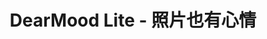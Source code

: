 ---
description: 照片上附加日期，图标和文字。与其他类似应用的区别在于更文艺范。
layout: post
results:
- primaryGenreName: Photo & Video
  version: '1.0.0'
  artworkUrl100: http://a1647.phobos.apple.com/us/r1000/043/Purple6/v4/49/e7/98/49e7988c-3838-87b8-d244-546889c9c722/mzl.zkiijjlz.png
  trackViewUrl: https://itunes.apple.com/cn/app/dearmood-lite-zhao-pian-ye/id680052652?mt=8&uo=4
  artworkUrl60: http://a1572.phobos.apple.com/us/r1000/003/Purple4/v4/50/7b/02/507b0224-c93f-da7d-d884-3310b808dd57/instaemo_icon_lite.png
  sellerName: Yung-An Fang
  supportedDevices:
  - iPodTouchourthGen
  - iPadThirdGen
  - iPad3G
  - iPhone4S
  - iPhone-3GS
  - iPad2Wifi
  - iPadMini
  - iPadWifi
  - iPhone4
  - iPadMini4G
  - iPad23G
  - iPadFourthGen
  - iPhone5
  - iPadThirdGen4G
  - iPodTouchFifthGen
  - iPodTouchThirdGen
  - iPadFourthGen4G
  genres:
  - 摄影与录像
  - 生活
  trackName: DearMood Lite - 照片也有心情
  description: "*****狂賀！！DearMood Lite已在13個地區的App Store被選為新品推薦了，快來下載吧！！*****\n\n你相信嗎？用手機拍攝的照片也有自己的心情，而這樣的照片只有DearMood才拍得出來！
    \n\n以心情為導向的DearMood提供超有創意的心情圖示、精美的相片樣板以及可編輯的心情文字欄供你揮灑創意，為你的照片增添有趣的情緒元素；超簡單的介面讓你即刻就上手，幾秒內就能創造出超吸睛的照片和朋友共享，讓親朋好友們更能透過照片瞭解你的動態與心情，你一定會愛上它！
    \n\n功能簡介： \n\n1. 創造獨特的心情照片：精美的相片樣板和創意的心情圖示將變成你的秘密武器，為你所拍攝的照片增添個性與趣味性。
    \n\n2. 自動添加時間與地理資訊：讓照片場景的脈絡更清晰可循，一眼就能回想起當日的美好回憶。 \n\n3. 客製化心情小語：系統內建超有梗的鄉民流行語，一張貼就能引發朋友共鳴，當然你也可以寫下自己的心情唷！
    \n\n4. 直覺、易上手的介面：只要3個步驟就能拍攝並分享你的心情照片，簡單到連阿嬤都會用！ \n\n5. 一鍵立即分享：分享至臉書（Facebook）、微博（Weibo）、推特（Twitter）、Instagram或將照片存入相機膠卷中。
    \n\n6. 預設的熱門標籤：內建的熱門標籤讓你發佈照片後就能列於熱門的照片串流中，讓全世界都能看到你無窮的創意！"
  price: 0
  trackId: 680052652
  releaseDate: '2013-07-29T09:21:16Z'
  screenshotUrls:
  - http://a4.mzstatic.com/us/r30/Purple/v4/4a/02/0a/4a020a57-8b16-5bff-a044-26e23f091c0c/screen1136x1136.jpeg
  - http://a1.mzstatic.com/us/r30/Purple6/v4/03/9a/60/039a609e-3895-7c78-4c9d-b25580fe8671/screen1136x1136.jpeg
  - http://a2.mzstatic.com/us/r30/Purple/v4/dc/97/1c/dc971cb5-324b-d0c1-7ae8-fceff1d2385b/screen1136x1136.jpeg
  - http://a2.mzstatic.com/us/r30/Purple4/v4/1b/2a/25/1b2a25d2-77be-c103-c8b1-7c4fd5037246/screen1136x1136.jpeg
  - http://a2.mzstatic.com/us/r30/Purple6/v4/b6/22/9b/b6229b1d-3636-e405-8127-9a2b8ee3a8b2/screen1136x1136.jpeg
  artistViewUrl: https://itunes.apple.com/cn/artist/openmouse-studio/id462140621?uo=4
  primaryGenreId: 6008
  kind: software
  fileSizeBytes: '3482707'
  bundleId: studio.openmouse.DearMoodLite
  trackContentRating: 4+
  artistName: Openmouse Studio
  trackCensoredName: DearMood Lite - 照片也有心情
  isGameCenterEnabled: false
  contentAdvisoryRating: 4+
  languageCodesISO2A:
  - EN
  - ZH
  - ZH
  features: &a []
  wrapperType: software
  artworkUrl512: http://a1647.phobos.apple.com/us/r1000/043/Purple6/v4/49/e7/98/49e7988c-3838-87b8-d244-546889c9c722/mzl.zkiijjlz.png
  formattedPrice: 免费
  artistId: 462140621
  genreIds:
  - '6008'
  - '6012'
  currency: CNY
  ipadScreenshotUrls: *a
category: 摄影与录像
tags: tag1
resultCount: 1
title: DearMood Lite - 照片也有心情

---